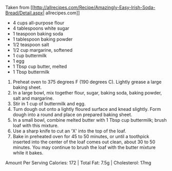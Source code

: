 Taken from [[http://allrecipes.com/Recipe/Amazingly-Easy-Irish-Soda-Bread/Detail.aspx| allrecipes.com]]

* 4 cups all-purpose flour
* 4 tablespoons white sugar
* 1 teaspoon baking soda
* 1 tablespoon baking powder
* 1/2 teaspoon salt
* 1/2 cup margarine, softened
* 1 cup buttermilk
* 1 egg
* 1 Tbsp cup butter, melted
* 1 Tbsp buttermilk


1. Preheat oven to 375 degrees F (190 degrees C). Lightly grease a large baking sheet.
2. In a large bowl, mix together flour, sugar, baking soda, baking powder, salt and margarine.
3. Stir in 1 cup of buttermilk and egg.
4. Turn dough out onto a lightly floured surface and knead slightly. Form dough into a round and place on prepared baking sheet.
5. In a small bowl, combine melted butter with 1 Tbsp cup buttermilk; brush loaf with this mixture.
6. Use a sharp knife to cut an 'X' into the top of the loaf.
7. Bake in preheated oven for 45 to 50 minutes, or until a toothpick inserted into the center of the loaf comes out clean, about 30 to 50 minutes. You may continue to brush the loaf with the butter mixture while it bakes.
   

Amount Per Serving  Calories: 172 | Total Fat: 7.5g | Cholesterol: 17mg
